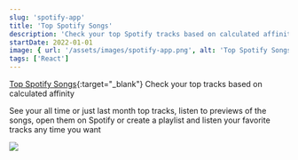 ```yaml
---
slug: 'spotify-app'
title: 'Top Spotify Songs'
description: 'Check your top Spotify tracks based on calculated affinity'
startDate: 2022-01-01
image: { url: '/assets/images/spotify-app.png', alt: 'Top Spotify Songs' }
tags: ['React']
---
```


[Top Spotify Songs](https://spotify-stats-app-blue.vercel.app/){:target="\_blank"} Check your top tracks based on calculated affinity

See your all time or just last month top tracks, listen to previews of the songs, open them on Spotify or create a playlist and listen your favorite tracks any time you want

![](/assets/images/spotify-app.png)
